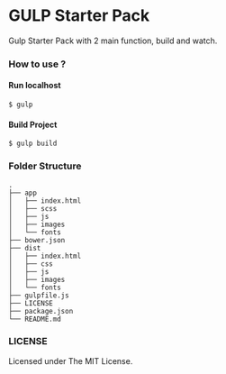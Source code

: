# GULP Starter Pack

Gulp Starter Pack with 2 main function, build and watch.

### How to use ?

#### Run localhost
```
$ gulp
```

#### Build Project
```
$ gulp build
```

### Folder Structure
```
.
├── app
│   ├── index.html
│   ├── scss
│   ├── js
│   ├── images
│   └── fonts
├── bower.json
├── dist
│   ├── index.html
│   ├── css
│   ├── js
│   ├── images
│   └── fonts
├── gulpfile.js
├── LICENSE
├── package.json
└── README.md
```

### LICENSE

Licensed under The MIT License.
